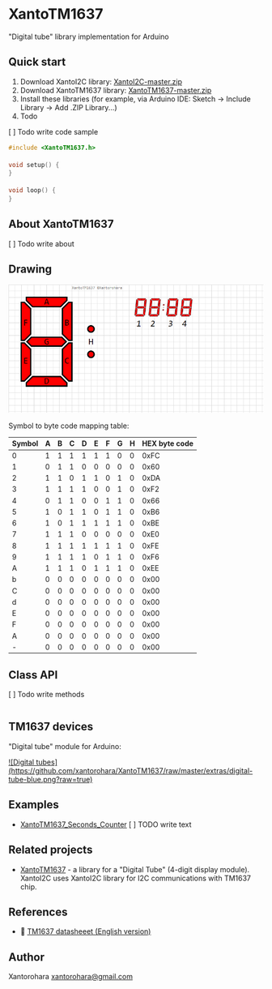 # XantoTM1637
"Digital tube" library implementation for Arduino

## Quick start
1. Download XantoI2C library: [XantoI2C-master.zip](https://github.com/xantorohara/XantoI2C/archive/master.zip)
2. Download XantoTM1637 library: [XantoTM1637-master.zip](https://github.com/xantorohara/XantoTM1637/archive/master.zip)
3. Install these libraries (for example, via Arduino IDE: Sketch -> Include Library -> Add .ZIP Library...)
3. Todo

[ ] Todo write code sample

```cpp
#include <XantoTM1637.h>

void setup() {
}

void loop() {
}
```


## About XantoTM1637
[ ] Todo write about

## Drawing
 
![Drawing](https://github.com/xantorohara/XantoTM1637/raw/master/extras/XantoTM1637-drawing.png?raw=true)

Symbol to byte code mapping table:

Symbol |  A  |  B  |  C  |  D  |  E  |  F  |  G  |  H  | HEX byte code
------ | --- | --- | --- | --- | --- | --- | --- | --- | -------------
   0   |  1  |  1  |  1  |  1  |  1  |  1  |  0  |  0  |   0xFC
   1   |  0  |  1  |  1  |  0  |  0  |  0  |  0  |  0  |   0x60
   2   |  1  |  1  |  0  |  1  |  1  |  0  |  1  |  0  |   0xDA   
   3   |  1  |  1  |  1  |  1  |  0  |  0  |  1  |  0  |   0xF2   
   4   |  0  |  1  |  1  |  0  |  0  |  1  |  1  |  0  |   0x66   
   5   |  1  |  0  |  1  |  1  |  0  |  1  |  1  |  0  |   0xB6   
   6   |  1  |  0  |  1  |  1  |  1  |  1  |  1  |  0  |   0xBE   
   7   |  1  |  1  |  1  |  0  |  0  |  0  |  0  |  0  |   0xE0   
   8   |  1  |  1  |  1  |  1  |  1  |  1  |  1  |  0  |   0xFE   
   9   |  1  |  1  |  1  |  1  |  0  |  1  |  1  |  0  |   0xF6   
   A   |  1  |  1  |  1  |  0  |  1  |  1  |  1  |  0  |   0xEE   
   b   |  0  |  0  |  0  |  0  |  0  |  0  |  0  |  0  |   0x00   
   C   |  0  |  0  |  0  |  0  |  0  |  0  |  0  |  0  |   0x00   
   d   |  0  |  0  |  0  |  0  |  0  |  0  |  0  |  0  |   0x00   
   E   |  0  |  0  |  0  |  0  |  0  |  0  |  0  |  0  |   0x00   
   F   |  0  |  0  |  0  |  0  |  0  |  0  |  0  |  0  |   0x00   
   A   |  0  |  0  |  0  |  0  |  0  |  0  |  0  |  0  |   0x00   
   -   |  0  |  0  |  0  |  0  |  0  |  0  |  0  |  0  |   0x00   
 
## Class API
[ ] Todo write methods
```cpp

```

## TM1637 devices
"Digital tube" module for Arduino:

<a href="http://s.click.aliexpress.com/e/FiqN3JQfe" target="_blank">
![Digital tubes](https://github.com/xantorohara/XantoTM1637/raw/master/extras/digital-tube-blue.png?raw=true)
</a>


## Examples
- [XantoTM1637_Seconds_Counter](https://github.com/xantorohara/XantoTM1637/tree/master/examples/XantoTM1637_Seconds_Counter)
[ ] TODO write text


## Related projects
- [XantoTM1637](https://github.com/xantorohara/XantoTM1637) - a library for a "Digital Tube" (4-digit display module).
XantoI2C uses XantoI2C library for I2C communications with TM1637 chip.

  
## References
* :blue_book: [TM1637 datasheeet (English version)](http://xantorohara.github.io/datasheets/TM1637_V2.4_EN.pdf)

## Author
Xantorohara <xantorohara@gmail.com>
